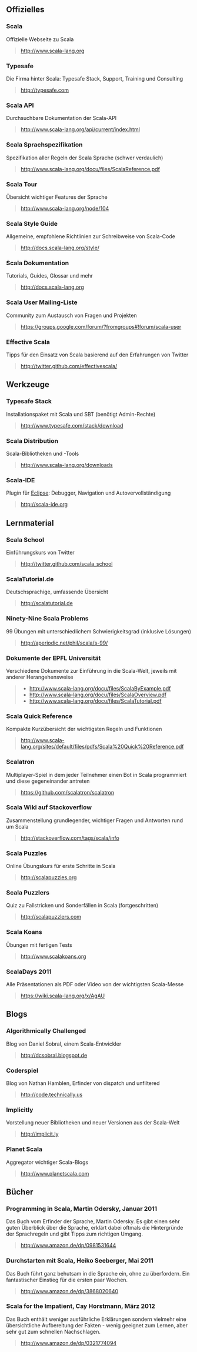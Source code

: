 ## Offizielles

### Scala
Offizielle Webseite zu Scala

> <http://www.scala-lang.org>

### Typesafe
Die Firma hinter Scala: Typesafe Stack, Support, Training und Consulting

> <http://typesafe.com>

### Scala API
Durchsuchbare Dokumentation der Scala-API

> <http://www.scala-lang.org/api/current/index.html>

### Scala Sprachspezifikation
Spezifikation aller Regeln der Scala Sprache (schwer verdaulich)

> <http://www.scala-lang.org/docu/files/ScalaReference.pdf>

### Scala Tour
Übersicht wichtiger Features der Sprache

> <http://www.scala-lang.org/node/104>

### Scala Style Guide
Allgemeine, empfohlene Richtlinien zur Schreibweise von Scala-Code

> <http://docs.scala-lang.org/style/>

### Scala Dokumentation
Tutorials, Guides, Glossar und mehr

> <http://docs.scala-lang.org>

### Scala User Mailing-Liste
Community zum Austausch von Fragen und Projekten

> <https://groups.google.com/forum/?fromgroups#!forum/scala-user>

### Effective Scala
Tipps für den Einsatz von Scala basierend auf den Erfahrungen von Twitter

> <http://twitter.github.com/effectivescala/>


## Werkzeuge

### Typesafe Stack
Installationspaket mit Scala und SBT (benötigt Admin-Rechte)

> <http://www.typesafe.com/stack/download>

### Scala Distribution
Scala-Bibliotheken und -Tools

> <http://www.scala-lang.org/downloads>

### Scala-IDE
Plugin für [Eclipse](http://eclipse.org/): Debugger, Navigation und Autovervollständigung

> <http://scala-ide.org>


## Lernmaterial

### Scala School
Einführungskurs von Twitter

> <http://twitter.github.com/scala_school>

### ScalaTutorial.de
Deutschsprachige, umfassende Übersicht

> <http://scalatutorial.de>

### Ninety-Nine Scala Problems
99 Übungen mit unterschiedlichem Schwierigkeitsgrad (inklusive Lösungen)

> <http://aperiodic.net/phil/scala/s-99/>

### Dokumente der EPFL Universität
Verschiedene Dokumente zur Einführung in die Scala-Welt, jeweils mit anderer Herangehensweise

> * <http://www.scala-lang.org/docu/files/ScalaByExample.pdf>
> * <http://www.scala-lang.org/docu/files/ScalaOverview.pdf>
> * <http://www.scala-lang.org/docu/files/ScalaTutorial.pdf>

### Scala Quick Reference
Kompakte Kurzübersicht der wichtigsten Regeln und Funktionen

> <http://www.scala-lang.org/sites/default/files/pdfs/Scala%20Quick%20Reference.pdf>

### Scalatron
Multiplayer-Spiel in dem jeder Teilnehmer einen Bot in Scala programmiert und diese gegeneinander antreten

> <https://github.com/scalatron/scalatron>

### Scala Wiki auf Stackoverflow
Zusammenstellung grundlegender, wichtiger Fragen und Antworten rund um Scala

> <http://stackoverflow.com/tags/scala/info>

### Scala Puzzles
Online Übungskurs für erste Schritte in Scala

> <http://scalapuzzles.org>

### Scala Puzzlers
Quiz zu Fallstricken und Sonderfällen in Scala (fortgeschritten)

> <http://scalapuzzlers.com>

### Scala Koans
Übungen mit fertigen Tests

> <http://www.scalakoans.org>

### ScalaDays 2011
Alle Präsentationen als PDF oder Video von der wichtigsten Scala-Messe

> <https://wiki.scala-lang.org/x/AgAU>


## Blogs

### Algorithmically Challenged
Blog von Daniel Sobral, einem Scala-Entwickler

> <http://dcsobral.blogspot.de>

### Coderspiel
Blog von Nathan Hamblen, Erfinder von dispatch und unfiltered

> <http://code.technically.us>

### Implicitly
Vorstellung neuer Bibliotheken und neuer Versionen aus der Scala-Welt

> <http://implicit.ly>

### Planet Scala
Aggregator wichtiger Scala-Blogs

> <http://www.planetscala.com>


## Bücher

### Programming in Scala, Martin Odersky, Januar 2011
Das Buch vom Erfinder der Sprache, Martin Odersky. Es gibt einen sehr guten Überblick über die Sprache, erklärt dabei oftmals die Hintergründe der Sprachregeln und gibt Tipps zum richtigen Umgang.

> <http://www.amazon.de/dp/0981531644>

### Durchstarten mit Scala, Heiko Seeberger, Mai 2011
Das Buch führt ganz behutsam in die Sprache ein, ohne zu überfordern. Ein fantastischer Einstieg für die ersten paar Wochen.

> <http://www.amazon.de/dp/3868020640>

### Scala for the Impatient, Cay Horstmann, März 2012
Das Buch enthält weniger ausführliche Erklärungen sondern vielmehr eine übersichtliche Aufbereitung der Fakten - wenig geeignet zum Lernen, aber sehr gut zum schnellen Nachschlagen.

> <http://www.amazon.de/dp/0321774094>